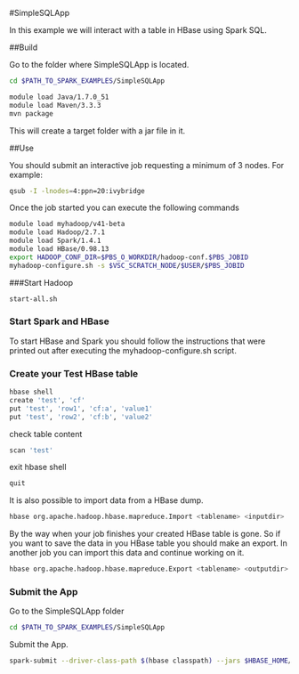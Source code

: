#SimpleSQLApp

In this example we will interact with a table in HBase using Spark SQL.

##Build

Go to the folder where SimpleSQLApp is located.

```bash
cd $PATH_TO_SPARK_EXAMPLES/SimpleSQLApp
```
```bash
module load Java/1.7.0_51
module load Maven/3.3.3
mvn package
```
This will create a target folder with a jar file in it.
  
##Use

You should submit an interactive job requesting a minimum of 3 nodes. For example:
```bash
qsub -I -lnodes=4:ppn=20:ivybridge
```
Once the job started you can execute the following commands
```bash
module load myhadoop/v41-beta
module load Hadoop/2.7.1
module load Spark/1.4.1
module load HBase/0.98.13
export HADOOP_CONF_DIR=$PBS_O_WORKDIR/hadoop-conf.$PBS_JOBID
myhadoop-configure.sh -s $VSC_SCRATCH_NODE/$USER/$PBS_JOBID
```
  
###Start Hadoop

```bash
start-all.sh
```
  
### Start Spark and HBase

To start HBase and Spark you should follow the instructions that were printed out after executing the myhadoop-configure.sh script.

### Create your Test HBase table

```bash
hbase shell
create 'test', 'cf'
put 'test', 'row1', 'cf:a', 'value1'
put 'test', 'row2', 'cf:b', 'value2'
```

check table content

```bash
scan 'test'
```
exit hbase shell
```bash
quit
```

It is also possible to import data from a HBase dump.
```bash
hbase org.apache.hadoop.hbase.mapreduce.Import <tablename> <inputdir>
```
By the way when your job finishes your created HBase table is gone. So if you want to save the data in you HBase table you should make an export. In another job you can import this data and continue working on it.

```bash
hbase org.apache.hadoop.hbase.mapreduce.Export <tablename> <outputdir> 
```

### Submit the App

Go to the SimpleSQLApp folder

```bash
cd $PATH_TO_SPARK_EXAMPLES/SimpleSQLApp
```
Submit the App.
```bash
spark-submit --driver-class-path $(hbase classpath) --jars $HBASE_HOME/lib/hbase-common-0.98.13-hadoop2.jar,$HBASE_HOME/lib/hbase-client-0.98.13-hadoop2.jar,$HBASE_HOME/lib/hbase-server-0.98.13-hadoop2.jar --class "SimpleSQLApp" --master local[4] target/simple-sql-project-1.0.jar
```


